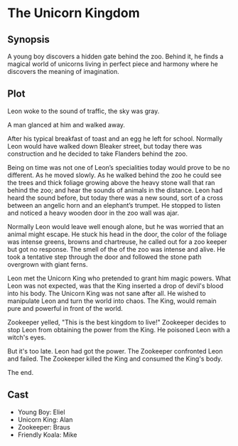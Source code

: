 # The Unicorn Kingdom

## Synopsis

A young boy discovers a hidden gate behind the zoo.
Behind it, he finds a magical world of unicorns living in perfect piece and harmony where he discovers the meaning of imagination.

## Plot

Leon woke to the sound of traffic, the sky was gray.

A man glanced at him and walked away.

After his typical breakfast of toast and an egg he left for school.
Normally Leon would have walked down Bleaker street, but today there was construction and he decided to take Flanders behind the zoo.

Being on time was not one of Leon’s specialities today would prove to be no different.
As he moved slowly.
As he walked behind the zoo he could see the trees and thick foliage growing above the heavy stone wall that ran behind the zoo; and hear the sounds of animals in the distance.
Leon had heard the sound before, but today there was a new sound, sort of a cross between an angelic horn and an elephant’s trumpet.
He stopped to listen and noticed a heavy wooden door in the zoo wall was ajar.

Normally Leon would leave well enough alone, but he was worried that an animal might escape.
He stuck his head in the door, the color of the foliage was intense greens, browns and chartreuse, he called out for a zoo keeper but got no response.
The smell of the of the zoo was intense and alive.
He took a tentative step through the door and followed the stone path overgrown with giant ferns.


Leon met the Unicorn King who pretended to grant him magic powers. What Leon was not expected, was that the King inserted a drop of devil's blood into his body. The Unicorn King was not sane after all. He wished to manipulate Leon and turn the world into chaos. The King, would remain pure and powerful in front of the world.

Zookeeper yelled, "This is the best kingdom to live!" Zookeeper decides to stop Leon from obtaining the power from the King. He poisoned Leon with a witch's eyes.

But it's too late. Leon had got the power. The Zookeeper confronted Leon and failed. The Zookeeper killed the King and consumed the King's body.

The end.

## Cast

* Young Boy: Eliel
* Unicorn King: Alan
* Zookeeper: Braus
* Friendly Koala: Mike
